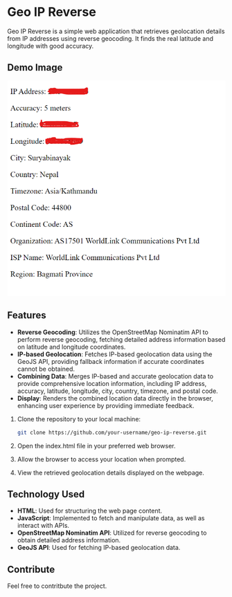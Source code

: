 # Geo IP Reverse

Geo IP Reverse is a simple web application that retrieves geolocation details from IP addresses using reverse geocoding. It finds the real latitude and longitude with good accuracy.

## Demo Image

![Demo Image](demo_img.png)

## Features

- **Reverse Geocoding**: Utilizes the OpenStreetMap Nominatim API to perform reverse geocoding, fetching detailed address information based on latitude and longitude coordinates.
- **IP-based Geolocation**: Fetches IP-based geolocation data using the GeoJS API, providing fallback information if accurate coordinates cannot be obtained.
- **Combining Data**: Merges IP-based and accurate geolocation data to provide comprehensive location information, including IP address, accuracy, latitude, longitude, city, country, timezone, and postal code.
- **Display**: Renders the combined location data directly in the browser, enhancing user experience by providing immediate feedback.

1. Clone the repository to your local machine:

   ```bash
   git clone https://github.com/your-username/geo-ip-reverse.git
   ```

2. Open the index.html file in your preferred web browser.

3. Allow the browser to access your location when prompted.

4. View the retrieved geolocation details displayed on the webpage.

## Technology Used

- **HTML**: Used for structuring the web page content.
- **JavaScript**: Implemented to fetch and manipulate data, as well as interact with APIs.
- **OpenStreetMap Nominatim API**: Utilized for reverse geocoding to obtain detailed address information.
- **GeoJS API**: Used for fetching IP-based geolocation data.

## Contribute

Feel free to contritbute the project.
